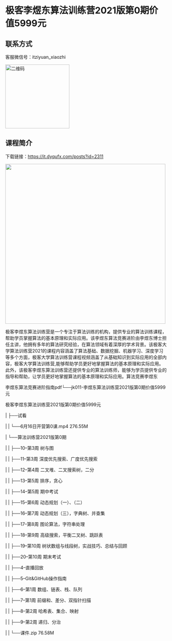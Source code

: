 # 极客李煜东算法训练营2021版第0期价值5999元

## 联系方式

客服微信号：itziyuan_xiaozhi

<img src="https://ziyuanyun.oss-cn-guangzhou.aliyuncs.com/common/20240614073449/666b82192834a.jpg" width="200" height="200" alt="二维码">

## 课程简介

下载链接：https://it.dyqufx.com/posts?id=2311

<img src="https://ziyuanyun.oss-cn-guangzhou.aliyuncs.com/yun/20240515183816/6644909869154.jpg" width="500" alt="">

  极客李煜东算法训练营是一个专注于算法训练的机构，提供专业的算法训练课程，帮助学员掌握算法的基本原理和实际应用。该李煜东算法竞赛进阶由李煜东博士担任主讲，他拥有多年的算法研究经验，在算法领域有着深厚的学术背景。该极客大学算法训练营2021的课程内容涵盖了算法基础、数据挖掘、机器学习、深度学习等多个方面，极客大学算法训练营课程视频涵盖了从基础知识到实际应用的全部内容，极客大学算法训练营,能够帮助学员更好地掌握算法的基本原理和实际应用。此外，该极客李煜东算法训练营还提供专业的算法训练师，能够为学员提供专业的指导和帮助，让学员更好地掌握算法的基本原理和实际应用。算法竞赛李煜东

 李煜东算法竞赛进阶指南pdf└──jk011-李煜东算法训练营2021版第0期价值5999元

 极客李煜东算法训练营2021版第0期价值5999元



 | ├──试看

 | | └──6月16日开营第0课.mp4 276.55M

 | └──算法训练营2021版第0期

 | | ├──10&#8211;第3周 树与图

 | | ├──11&#8211;第3周 深度优先搜索、广度优先搜索

 | | ├──12&#8211;第4周 二叉堆、二叉搜索树，二分

 | | ├──13&#8211;第5周 排序，贪心

 | | ├──14&#8211;第5周 期中考试

 | | ├──15&#8211;第6周 动态规划（一）、（二）

 | | ├──16&#8211;第7周 动态规划（三），字典树、并查集

 | | ├──17&#8211;第8周 图论算法，字符串处理

 | | ├──18&#8211;第9周 高级搜索，平衡二叉树、跳跃表

 | | ├──19&#8211;第10周 树状数组与线段树，实战技巧、总结与回顾

 | | ├──20&#8211;第10周 期末考试

 | | ├──4&#8211;直播回放

 | | ├──5&#8211;Git&amp;GitHub操作指南

 | | ├──6&#8211;第1周 数组、链表、栈、队列

 | | ├──7&#8211;第1周 前缀和、差分、双指针扫描

 | | ├──8&#8211;第2周 哈希表、集合、映射

 | | ├──9&#8211;第2周 递归、分治

 | | └──课件.zip 76.58M

  
